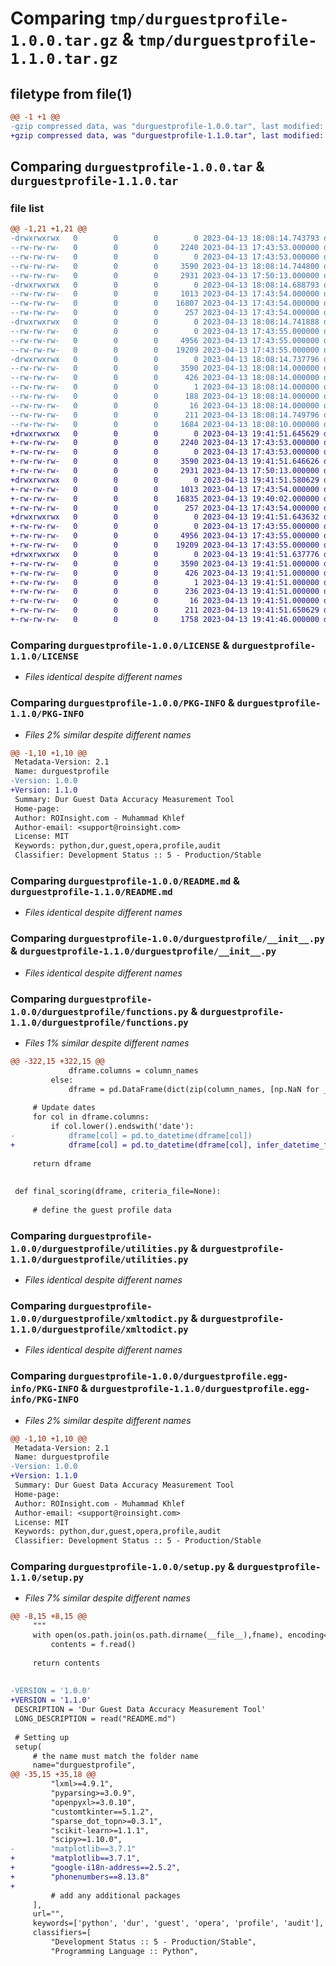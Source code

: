 # Comparing `tmp/durguestprofile-1.0.0.tar.gz` & `tmp/durguestprofile-1.1.0.tar.gz`

## filetype from file(1)

```diff
@@ -1 +1 @@
-gzip compressed data, was "durguestprofile-1.0.0.tar", last modified: Thu Apr 13 18:08:14 2023, max compression
+gzip compressed data, was "durguestprofile-1.1.0.tar", last modified: Thu Apr 13 19:41:51 2023, max compression
```

## Comparing `durguestprofile-1.0.0.tar` & `durguestprofile-1.1.0.tar`

### file list

```diff
@@ -1,21 +1,21 @@
-drwxrwxrwx   0        0        0        0 2023-04-13 18:08:14.743793 durguestprofile-1.0.0/
--rw-rw-rw-   0        0        0     2240 2023-04-13 17:43:53.000000 durguestprofile-1.0.0/LICENSE
--rw-rw-rw-   0        0        0        0 2023-04-13 17:43:53.000000 durguestprofile-1.0.0/MANIFEST.in
--rw-rw-rw-   0        0        0     3590 2023-04-13 18:08:14.744800 durguestprofile-1.0.0/PKG-INFO
--rw-rw-rw-   0        0        0     2931 2023-04-13 17:50:13.000000 durguestprofile-1.0.0/README.md
-drwxrwxrwx   0        0        0        0 2023-04-13 18:08:14.688793 durguestprofile-1.0.0/durguestprofile/
--rw-rw-rw-   0        0        0     1013 2023-04-13 17:43:54.000000 durguestprofile-1.0.0/durguestprofile/__init__.py
--rw-rw-rw-   0        0        0    16807 2023-04-13 17:43:54.000000 durguestprofile-1.0.0/durguestprofile/functions.py
--rw-rw-rw-   0        0        0      257 2023-04-13 17:43:54.000000 durguestprofile-1.0.0/durguestprofile/guest_profile.py
-drwxrwxrwx   0        0        0        0 2023-04-13 18:08:14.741888 durguestprofile-1.0.0/durguestprofile/support/
--rw-rw-rw-   0        0        0        0 2023-04-13 17:43:55.000000 durguestprofile-1.0.0/durguestprofile/support/__init__.py
--rw-rw-rw-   0        0        0     4956 2023-04-13 17:43:55.000000 durguestprofile-1.0.0/durguestprofile/utilities.py
--rw-rw-rw-   0        0        0    19209 2023-04-13 17:43:55.000000 durguestprofile-1.0.0/durguestprofile/xmltodict.py
-drwxrwxrwx   0        0        0        0 2023-04-13 18:08:14.737796 durguestprofile-1.0.0/durguestprofile.egg-info/
--rw-rw-rw-   0        0        0     3590 2023-04-13 18:08:14.000000 durguestprofile-1.0.0/durguestprofile.egg-info/PKG-INFO
--rw-rw-rw-   0        0        0      426 2023-04-13 18:08:14.000000 durguestprofile-1.0.0/durguestprofile.egg-info/SOURCES.txt
--rw-rw-rw-   0        0        0        1 2023-04-13 18:08:14.000000 durguestprofile-1.0.0/durguestprofile.egg-info/dependency_links.txt
--rw-rw-rw-   0        0        0      188 2023-04-13 18:08:14.000000 durguestprofile-1.0.0/durguestprofile.egg-info/requires.txt
--rw-rw-rw-   0        0        0       16 2023-04-13 18:08:14.000000 durguestprofile-1.0.0/durguestprofile.egg-info/top_level.txt
--rw-rw-rw-   0        0        0      211 2023-04-13 18:08:14.749796 durguestprofile-1.0.0/setup.cfg
--rw-rw-rw-   0        0        0     1684 2023-04-13 18:08:10.000000 durguestprofile-1.0.0/setup.py
+drwxrwxrwx   0        0        0        0 2023-04-13 19:41:51.645629 durguestprofile-1.1.0/
+-rw-rw-rw-   0        0        0     2240 2023-04-13 17:43:53.000000 durguestprofile-1.1.0/LICENSE
+-rw-rw-rw-   0        0        0        0 2023-04-13 17:43:53.000000 durguestprofile-1.1.0/MANIFEST.in
+-rw-rw-rw-   0        0        0     3590 2023-04-13 19:41:51.646626 durguestprofile-1.1.0/PKG-INFO
+-rw-rw-rw-   0        0        0     2931 2023-04-13 17:50:13.000000 durguestprofile-1.1.0/README.md
+drwxrwxrwx   0        0        0        0 2023-04-13 19:41:51.580629 durguestprofile-1.1.0/durguestprofile/
+-rw-rw-rw-   0        0        0     1013 2023-04-13 17:43:54.000000 durguestprofile-1.1.0/durguestprofile/__init__.py
+-rw-rw-rw-   0        0        0    16835 2023-04-13 19:40:02.000000 durguestprofile-1.1.0/durguestprofile/functions.py
+-rw-rw-rw-   0        0        0      257 2023-04-13 17:43:54.000000 durguestprofile-1.1.0/durguestprofile/guest_profile.py
+drwxrwxrwx   0        0        0        0 2023-04-13 19:41:51.643632 durguestprofile-1.1.0/durguestprofile/support/
+-rw-rw-rw-   0        0        0        0 2023-04-13 17:43:55.000000 durguestprofile-1.1.0/durguestprofile/support/__init__.py
+-rw-rw-rw-   0        0        0     4956 2023-04-13 17:43:55.000000 durguestprofile-1.1.0/durguestprofile/utilities.py
+-rw-rw-rw-   0        0        0    19209 2023-04-13 17:43:55.000000 durguestprofile-1.1.0/durguestprofile/xmltodict.py
+drwxrwxrwx   0        0        0        0 2023-04-13 19:41:51.637776 durguestprofile-1.1.0/durguestprofile.egg-info/
+-rw-rw-rw-   0        0        0     3590 2023-04-13 19:41:51.000000 durguestprofile-1.1.0/durguestprofile.egg-info/PKG-INFO
+-rw-rw-rw-   0        0        0      426 2023-04-13 19:41:51.000000 durguestprofile-1.1.0/durguestprofile.egg-info/SOURCES.txt
+-rw-rw-rw-   0        0        0        1 2023-04-13 19:41:51.000000 durguestprofile-1.1.0/durguestprofile.egg-info/dependency_links.txt
+-rw-rw-rw-   0        0        0      236 2023-04-13 19:41:51.000000 durguestprofile-1.1.0/durguestprofile.egg-info/requires.txt
+-rw-rw-rw-   0        0        0       16 2023-04-13 19:41:51.000000 durguestprofile-1.1.0/durguestprofile.egg-info/top_level.txt
+-rw-rw-rw-   0        0        0      211 2023-04-13 19:41:51.650629 durguestprofile-1.1.0/setup.cfg
+-rw-rw-rw-   0        0        0     1758 2023-04-13 19:41:46.000000 durguestprofile-1.1.0/setup.py
```

### Comparing `durguestprofile-1.0.0/LICENSE` & `durguestprofile-1.1.0/LICENSE`

 * *Files identical despite different names*

### Comparing `durguestprofile-1.0.0/PKG-INFO` & `durguestprofile-1.1.0/PKG-INFO`

 * *Files 2% similar despite different names*

```diff
@@ -1,10 +1,10 @@
 Metadata-Version: 2.1
 Name: durguestprofile
-Version: 1.0.0
+Version: 1.1.0
 Summary: Dur Guest Data Accuracy Measurement Tool
 Home-page: 
 Author: ROInsight.com - Muhammad Khlef
 Author-email: <support@roinsight.com>
 License: MIT
 Keywords: python,dur,guest,opera,profile,audit
 Classifier: Development Status :: 5 - Production/Stable
```

### Comparing `durguestprofile-1.0.0/README.md` & `durguestprofile-1.1.0/README.md`

 * *Files identical despite different names*

### Comparing `durguestprofile-1.0.0/durguestprofile/__init__.py` & `durguestprofile-1.1.0/durguestprofile/__init__.py`

 * *Files identical despite different names*

### Comparing `durguestprofile-1.0.0/durguestprofile/functions.py` & `durguestprofile-1.1.0/durguestprofile/functions.py`

 * *Files 1% similar despite different names*

```diff
@@ -322,15 +322,15 @@
             dframe.columns = column_names
         else:
             dframe = pd.DataFrame(dict(zip(column_names, [np.NaN for _ in range(len(column_names))])), index=[0])
 
     # Update dates
     for col in dframe.columns:
         if col.lower().endswith('date'):
-            dframe[col] = pd.to_datetime(dframe[col])
+            dframe[col] = pd.to_datetime(dframe[col], infer_datetime_format=True)
 
     return dframe
 
 
 def final_scoring(dframe, criteria_file=None):
 
     # define the guest profile data
```

### Comparing `durguestprofile-1.0.0/durguestprofile/utilities.py` & `durguestprofile-1.1.0/durguestprofile/utilities.py`

 * *Files identical despite different names*

### Comparing `durguestprofile-1.0.0/durguestprofile/xmltodict.py` & `durguestprofile-1.1.0/durguestprofile/xmltodict.py`

 * *Files identical despite different names*

### Comparing `durguestprofile-1.0.0/durguestprofile.egg-info/PKG-INFO` & `durguestprofile-1.1.0/durguestprofile.egg-info/PKG-INFO`

 * *Files 2% similar despite different names*

```diff
@@ -1,10 +1,10 @@
 Metadata-Version: 2.1
 Name: durguestprofile
-Version: 1.0.0
+Version: 1.1.0
 Summary: Dur Guest Data Accuracy Measurement Tool
 Home-page: 
 Author: ROInsight.com - Muhammad Khlef
 Author-email: <support@roinsight.com>
 License: MIT
 Keywords: python,dur,guest,opera,profile,audit
 Classifier: Development Status :: 5 - Production/Stable
```

### Comparing `durguestprofile-1.0.0/setup.py` & `durguestprofile-1.1.0/setup.py`

 * *Files 7% similar despite different names*

```diff
@@ -8,15 +8,15 @@
     """
     with open(os.path.join(os.path.dirname(__file__),fname), encoding="utf8") as f:
         contents = f.read()
 
     return contents
 
 
-VERSION = '1.0.0'
+VERSION = '1.1.0'
 DESCRIPTION = 'Dur Guest Data Accuracy Measurement Tool'
 LONG_DESCRIPTION = read("README.md")
 
 # Setting up
 setup(
     # the name must match the folder name
     name="durguestprofile",
@@ -35,15 +35,18 @@
         "lxml>=4.9.1",
         "pyparsing>=3.0.9",
         "openpyxl>=3.0.10",
         "customtkinter==5.1.2",
         "sparse_dot_topn>=0.3.1",
         "scikit-learn>=1.1.1",
         "scipy>=1.10.0",
-        "matplotlib==3.7.1"
+        "matplotlib==3.7.1",
+        "google-i18n-address==2.5.2",
+        "phonenumbers==8.13.8"
+
         # add any additional packages
     ],
     url="",
     keywords=['python', 'dur', 'guest', 'opera', 'profile', 'audit'],
     classifiers=[
         "Development Status :: 5 - Production/Stable",
         "Programming Language :: Python",
```

